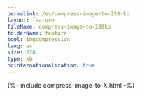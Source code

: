```yaml
---
permalink: /es/compress-image-to-228-kb
layout: feature
fileName: compress-image-to-228kb
folderName: feature
tool: imgcompression
lang: es
size: 228
type: kb
nointernationalization: true
---
```

{%- include compress-image-to-X.html -%}       
